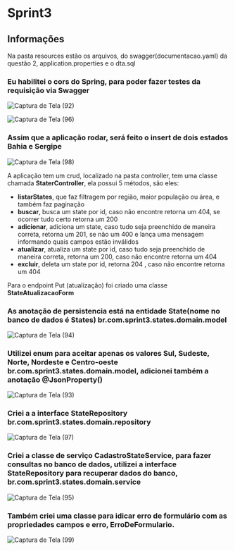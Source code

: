 # Sprint3

<h2> Informações</h2>
<p>Na pasta resources estão os arquivos, do swagger(documentacao.yaml) da questão 2, application.properties e o dta.sql

<h3>Eu habilitei o cors do Spring, para poder fazer testes da requisição via Swagger</h3>

![Captura de Tela (92)](https://user-images.githubusercontent.com/81782608/201473598-514cc6eb-78b4-4e47-be40-366ee744f63a.png)

![Captura de Tela (96)](https://user-images.githubusercontent.com/81782608/201473915-52fea397-08e7-4c2c-b444-e92df76c9a8a.png)


<h3>Assim que a aplicação rodar, será feito o insert de dois estados Bahia e Sergipe</h3>

![Captura de Tela (98)](https://user-images.githubusercontent.com/81782608/201474014-44d64b9c-873b-4280-abd0-b54b747c41e3.png)

<p>A aplicação tem um crud, localizado na pasta controller, tem uma classe chamada <strong>StaterController</strong>, ela possui 5 métodos, são eles:
<ul>
  <li><strong>listarStates</strong>, que faz filtragem por região, maior população ou área, e também faz paginação</li>
  <li><strong>buscar</strong>, busca um state por id, caso não encontre retorna um 404, se ocorrer tudo certo retorna um 200</li>
  <li><strong>adicionar</strong>, adiciona um state, caso tudo seja preenchido de maneira correta, retorna um 201, se não um 400 e lança uma mensagem informando quais campos estão inválidos</li>
  <li><strong>atualizar</strong>, atualiza um state por id, caso tudo seja preenchido de maneira correta, retorna um 200, caso não encontre retorna um 404</li>
  <li><strong>excluir</strong>, deleta um state por id, retorna 204 , caso não encontre retorna um 404</li>
</ul>
<p>Para o endpoint Put (atualização) foi criado uma classe <strong>StateAtualizacaoForm</strong>

<h3>As anotação de persistencia está na entidade <strong>State(nome no banco de dados é States)</strong>  br.com.sprint3.states.domain.model</h3>

![Captura de Tela (94)](https://user-images.githubusercontent.com/81782608/201473756-d48cf2e2-a57b-4d86-87cd-3543470ccf2f.png)

<h3>Utilizei enum para aceitar apenas os valores Sul, Sudeste, Norte, Nordeste e Centro-oeste  br.com.sprint3.states.domain.model, adicionei também a anotação @JsonProperty()</h3> 

![Captura de Tela (93)](https://user-images.githubusercontent.com/81782608/201473720-49043ae7-5b2c-480b-bc70-ae0507bf414c.png)

<h3>Criei a a interface <strong>StateRepository</strong> br.com.sprint3.states.domain.repository</h3>

![Captura de Tela (97)](https://user-images.githubusercontent.com/81782608/201473988-617ddfc5-ffa4-40bb-938b-c349a557839b.png)

<h3>Criei a classe de serviço <strong>CadastroStateService</strong>, para fazer consultas no banco de dados, utilizei a interface <strong>StateRepository</strong> para recuperar dados do banco, br.com.sprint3.states.domain.service</h3>

![Captura de Tela (95)](https://user-images.githubusercontent.com/81782608/201473817-089e3cf1-ac05-4224-bc2f-86e762b6b505.png)

<h3>Também criei uma classe para idicar erro de formulário com as propriedades campos e erro, <strong>ErroDeFormulario</strong>.</h3>

![Captura de Tela (99)](https://user-images.githubusercontent.com/81782608/201474205-64865255-1680-428d-b199-aa965cf5c07a.png)

